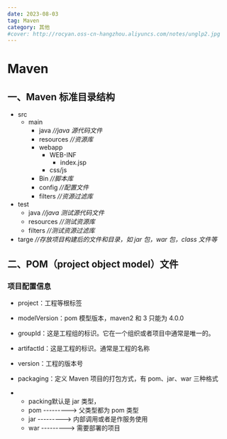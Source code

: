 ```yaml
---
date: 2023-08-03
tag: Maven
category: 其他
#cover: http://rocyan.oss-cn-hangzhou.aliyuncs.com/notes/unglp2.jpg
---
```


# Maven

## 一、Maven 标准目录结构

- src
  - main
    - java *//java 源代码文件*
    - resources *//资源库*
    - webapp
      - WEB-INF
        - index.jsp
      - css/js
    - Bin *//脚本库*
    - config *//配置文件*
    - filters *//资源过滤库*
- test
  - java *//java 测试源代码文件*
  - resources *//测试资源库*
  - filters *//测试资源过滤库*
- targe *//存放项目构建后的文件和目录，如 jar 包，war 包，class 文件等*



## 二、POM（project object model）文件

### 项目配置信息

- project：工程等根标签

- modelVersion：pom 模型版本，maven2 和 3 只能为 4.0.0

- groupId：这是工程组的标识。它在一个组织或者项目中通常是唯一的。

- artifactId：这是工程的标识。通常是工程的名称

- version：工程的版本号

- packaging：定义 Maven 项目的打包方式，有 pom、jar、war 三种格式

- - packing默认是 jar 类型，
  - pom  --------->  父类型都为 pom 类型
  - jar     --------->  内部调用或者是作服务使用
  - war   --------->  需要部署的项目
